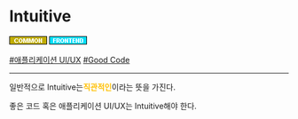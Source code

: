 # Intuitive

![Common](../../2TAT1C/Label_Common.png)
![Frontend](../../2TAT1C/Label_Frontend.png)

<a href="">#애플리케이션 UI/UX</a>
<a href="https://www.google.com/search?sxsrf=ALeKk03gBy-00BcceoMFwloPi6_LAq6ZJQ%3A1604564631042&ei=l7ajX_KHAtnW-QbywY9w&q=Good+code+Intuitive&oq=Good+code+Intuitive&gs_lcp=CgZwc3ktYWIQAzIICAAQyQMQywEyAggAMgIIADICCAAyAggAMgIIADICCAAyAggAMgIIADICCAA6BAgAEEc6BAgjECc6CAgAEMkDEJECOgUIABCRAjoECAAQQzoHCAAQyQMQQzoHCC4QyQMQQzoCCC46BAguEEM6BQgAEMsBOgUILhDLAVDB9AVY9f8FYPOABmgAcAR4AIABiwGIAdsJkgEEMC4xMJgBAKABAaABAqoBB2d3cy13aXrIAQjAAQE&sclient=psy-ab&ved=0ahUKEwiyr-iG_ersAhVZa94KHfLgAw4Q4dUDCA0&uact=5">#Good Code</a>

---

일반적으로 Intuitive는<span style="color:#FFBF00; font-weight:bold;">직관적인</span>이라는 뜻을 가진다.

좋은 코드 혹은 애플리케이션 UI/UX는 Intuitive해야 한다.
